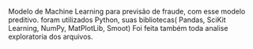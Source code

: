 Modelo de Machine Learning para previsão de fraude, com esse modelo preditivo.
foram utilizados Python, suas bibliotecas( Pandas, SciKit Learning, NumPy, MatPlotLib, Smoot)
Foi feita também toda analise exploratoria dos arquivos.
